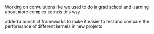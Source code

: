 Working on convulutions like we used to do in grad school and learning about more complex kernels this way

added a bunch of frameworks to make it easier to test and compare the performance of different kernels in new projects